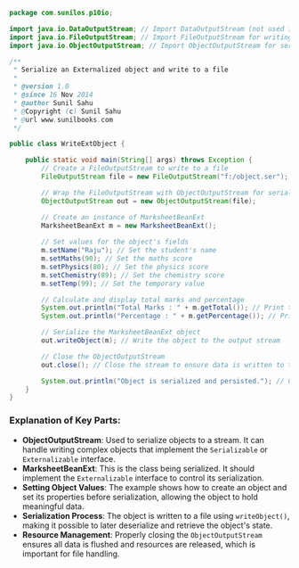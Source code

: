 
```java
package com.sunilos.p10io;

import java.io.DataOutputStream; // Import DataOutputStream (not used in this example)
import java.io.FileOutputStream; // Import FileOutputStream for writing binary data to files
import java.io.ObjectOutputStream; // Import ObjectOutputStream for serializing objects

/**
 * Serialize an Externalized object and write to a file
 * 
 * @version 1.0
 * @since 16 Nov 2014
 * @author Sunil Sahu
 * @Copyright (c) Sunil Sahu
 * @url www.sunilbooks.com
 */

public class WriteExtObject {

    public static void main(String[] args) throws Exception {
        // Create a FileOutputStream to write to a file
        FileOutputStream file = new FileOutputStream("f:/object.ser");

        // Wrap the FileOutputStream with ObjectOutputStream for serialization
        ObjectOutputStream out = new ObjectOutputStream(file);

        // Create an instance of MarksheetBeanExt
        MarksheetBeanExt m = new MarksheetBeanExt();
        
        // Set values for the object's fields
        m.setName("Raju"); // Set the student's name
        m.setMaths(90); // Set the maths score
        m.setPhysics(80); // Set the physics score
        m.setChemistry(89); // Set the chemistry score
        m.setTemp(99); // Set the temporary value

        // Calculate and display total marks and percentage
        System.out.println("Total Marks : " + m.getTotal()); // Print total marks
        System.out.println("Percentage : " + m.getPercentage()); // Print percentage

        // Serialize the MarksheetBeanExt object
        out.writeObject(m); // Write the object to the output stream

        // Close the ObjectOutputStream
        out.close(); // Close the stream to ensure data is written to the file

        System.out.println("Object is serialized and persisted."); // Confirm serialization
    }
}
```

### Explanation of Key Parts:

- **ObjectOutputStream**: Used to serialize objects to a stream. It can handle writing complex objects that implement the `Serializable` or `Externalizable` interface.
- **MarksheetBeanExt**: This is the class being serialized. It should implement the `Externalizable` interface to control its serialization.
- **Setting Object Values**: The example shows how to create an object and set its properties before serialization, allowing the object to hold meaningful data.
- **Serialization Process**: The object is written to a file using `writeObject()`, making it possible to later deserialize and retrieve the object's state.
- **Resource Management**: Properly closing the `ObjectOutputStream` ensures all data is flushed and resources are released, which is important for file handling.

